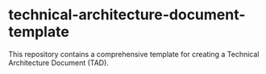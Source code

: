 # technical-architecture-document-template
This repository contains a comprehensive template for creating a Technical Architecture Document (TAD). 
